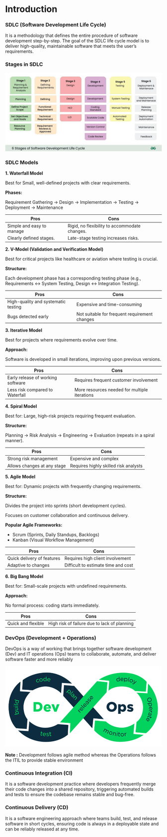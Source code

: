 # **Introduction**

### **SDLC (Software Development Life Cycle)**

It is a methodology that defines the entire procedure of software development step-by-step. The goal of the SDLC life cycle model is to deliver high-quality, maintainable software that meets the user’s requirements.

### **Stages in SDLC**

![alt text](image.png)

### **SDLC Models**

**1\. Waterfall Model**

Best for Small, well-defined projects with clear requirements.

**Phases:**

Requirement Gathering → Design → Implementation → Testing → Deployment → Maintenance

| **Pros**                  | **Cons**                                      |
| ------------------------- | --------------------------------------------- |
| Simple and easy to manage | Rigid, no flexibility to accommodate changes. |
| Clearly defined stages.   | Late-stage testing increases risks.           |

**2\. V-Model (Validation and Verification Model)**

Best for critical projects like healthcare or aviation where testing is crucial.

**Structure:**

Each development phase has a corresponding testing phase (e.g., Requirements ↔ System Testing, Design ↔ Integration Testing).

| **Pros**                            | **Cons**                                      |
| ----------------------------------- | --------------------------------------------- |
| High-quality and systematic testing | Expensive and time-consuming                  |
| Bugs detected early                 | Not suitable for frequent requirement changes |

**3\. Iterative Model**

Best for projects where requirements evolve over time.

**Approach:**

Software is developed in small iterations, improving upon previous versions.

| **Pros**                          | **Cons**                                      |
| --------------------------------- | --------------------------------------------- |
| Early release of working software | Requires frequent customer involvement        |
| Less risk compared to Waterfall   | More resources needed for multiple iterations |

**4\. Spiral Model**

Best for: Large, high-risk projects requiring frequent evaluation.

**Structure:**

Planning → Risk Analysis → Engineering → Evaluation (repeats in a spiral manner).

| **Pros**                    | **Cons**                              |
| --------------------------- | ------------------------------------- |
| Strong risk management      | Expensive and complex                 |
| Allows changes at any stage | Requires highly skilled risk analysts |

**5\. Agile Model**

Best for: Dynamic projects with frequently changing requirements.

**Structure:**

Divides the project into sprints (short development cycles).

Focuses on customer collaboration and continuous delivery.

**Popular Agile Frameworks:**

- Scrum (Sprints, Daily Standups, Backlogs)
- Kanban (Visual Workflow Management)

| **Pros**                   | **Cons**                            |
| -------------------------- | ----------------------------------- |
| Quick delivery of features | Requires high client involvement    |
| Adaptive to changes        | Difficult to estimate time and cost |

**6\. Big Bang Model**

Best for: Small-scale projects with undefined requirements.

**Approach:**

No formal process: coding starts immediately.

| **Pros**           | **Cons**                                     |
| ------------------ | -------------------------------------------- |
| Quick and flexible | High risk of failure due to lack of planning |

### **DevOps (Development + Operations)**

DevOps is a way of working that brings together software development (Dev) and IT operations (Ops) teams to collaborate, automate, and deliver software faster and more reliably

![alt text](image-1.png)

**Note :** Development follows agile method whereas the Operations follows the ITIL to provide stable environment

### **Continuous Integration (CI)**

It is a software development practice where developers frequently merge their code changes into a shared repository, triggering automated builds and tests to ensure the codebase remains stable and bug-free.

### **Continuous Delivery (CD)**

It is a software engineering approach where teams build, test, and release software in short cycles, ensuring code is always in a deployable state and can be reliably released at any time.
